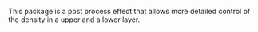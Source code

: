 This package is a post process effect that allows more detailed control of the density in a upper and a lower layer.
